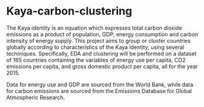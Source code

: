 # Kaya-carbon-clustering

The Kaya identity is an equation which expresses total carbon dioxide emissions as a product of population, GDP, energy consumption and carbon intensity of energy supply. This project aims to group or cluster countries globally according to characteristics of the Kaya identity, using several techiniques. Specifically, EDA and clustering will be performed on a dataset of 165 countries containing the variables of energy use per capita, CO2 emissions per capita, and gross domestic product per capita, all for the year 2015.

Data for energy use and GDP are sourced from the World Bank, while data for carbon emissions are sourced from the Emissions Database for Global Atmospheric Research.
